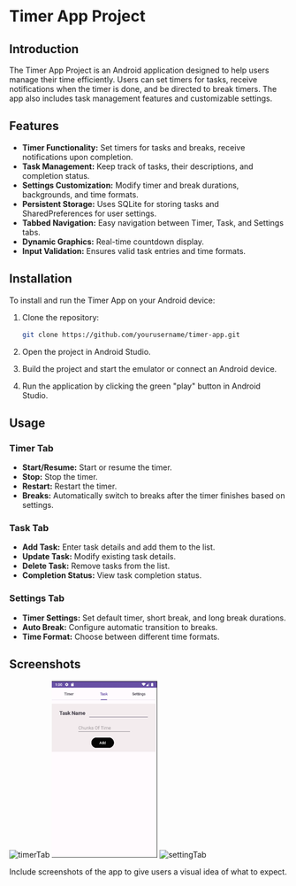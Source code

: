 # Timer App Project

## Introduction
The Timer App Project is an Android application designed to help users manage their time efficiently. Users can set timers for tasks, receive notifications when the timer is done, and be directed to break timers. The app also includes task management features and customizable settings.

## Features
- **Timer Functionality:** Set timers for tasks and breaks, receive notifications upon completion.
- **Task Management:** Keep track of tasks, their descriptions, and completion status.
- **Settings Customization:** Modify timer and break durations, backgrounds, and time formats.
- **Persistent Storage:** Uses SQLite for storing tasks and SharedPreferences for user settings.
- **Tabbed Navigation:** Easy navigation between Timer, Task, and Settings tabs.
- **Dynamic Graphics:** Real-time countdown display.
- **Input Validation:** Ensures valid task entries and time formats.

## Installation
To install and run the Timer App on your Android device:

1. Clone the repository:
    ```bash
    git clone https://github.com/yourusername/timer-app.git
    ```

2. Open the project in Android Studio.

3. Build the project and start the emulator or connect an Android device.

4. Run the application by clicking the green "play" button in Android Studio.

## Usage
### Timer Tab
- **Start/Resume:** Start or resume the timer.
- **Stop:** Stop the timer.
- **Restart:** Restart the timer.
- **Breaks:** Automatically switch to breaks after the timer finishes based on settings.

### Task Tab
- **Add Task:** Enter task details and add them to the list.
- **Update Task:** Modify existing task details.
- **Delete Task:** Remove tasks from the list.
- **Completion Status:** View task completion status.

### Settings Tab
- **Timer Settings:** Set default timer, short break, and long break durations.
- **Auto Break:** Configure automatic transition to breaks.
- **Time Format:** Choose between different time formats.


## Screenshots
![timerTab](/ss/imageTab.png?raw=true "Timer Tab")
![taskTab](/ss/taskTab.png?raw=true "Task Tab")
![settingTab](/ss/settingTab.png?raw=true "Setting Tab")

Include screenshots of the app to give users a visual idea of what to expect.


